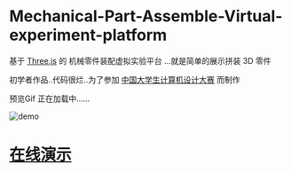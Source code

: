 # Mechanical-Part-Assemble-Virtual-experiment-platform

 基于 [Three.js](https://github.com/mrdoob/three.js) 的 机械零件装配虚拟实验平台 ...就是简单的展示拼装 3D 零件

初学者作品..代码很烂..为了参加  [中国大学生计算机设计大赛](http://www.jsjds.org) 而制作



预览Gif 正在加载中......

 ![demo](./demo.gif)



# [在线演示](http://big-pi.github.io/Mechanical-Part-Assemble-Virtual-experiment-platform/)